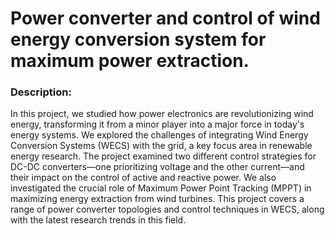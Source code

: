# Power converter and control of wind energy conversion system for maximum power extraction.

### Description:
  In this project, we studied how power electronics are revolutionizing wind energy, transforming it from a minor player into a major force in today's energy systems. We explored the challenges of integrating Wind Energy Conversion Systems (WECS) with the grid, a key focus area in renewable energy research. The project examined two different control strategies for DC-DC converters—one prioritizing voltage and the other current—and their impact on the control of active and reactive power. We also investigated the crucial role of Maximum Power Point Tracking (MPPT) in maximizing energy extraction from wind turbines. This project covers a range of power converter topologies and control techniques in WECS, along with the latest research trends in this field.
